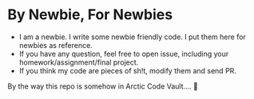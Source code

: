 # By Newbie, For Newbies
* I am a newbie. I write some newbie friendly code. I put them here for newbies as reference.
* If you have any question, feel free to open issue, including your homework/assignment/final project.
* If you think my code are pieces of sh!t, modify them and send PR.

By the way this repo is somehow in Arctic Code Vault.... :shrug:
